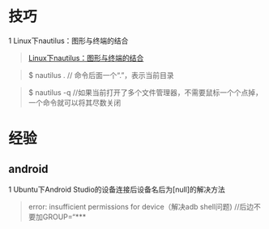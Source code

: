 #  技巧
1 Linux下nautilus：图形与终端的结合 
>[ Linux下nautilus：图形与终端的结合 ](http://blog.csdn.net/xy_kok/article/details/72954046) 

>$ nautilus .        // 命令后面一个“.”，表示当前目录

>$ nautilus -q	//如果当前打开了多个文件管理器，不需要鼠标一个个点掉，一个命令就可以将其尽数关闭

# 经验
## android
1 Ubuntu下Android Studio的设备连接后设备名后为[null]的解决方法
>  error: insufficient permissions for device（解决adb shell问题)  //后边不要加GROUP=“***